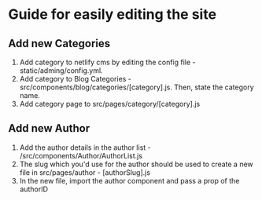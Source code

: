 # Guide for easily editing the site
## Add new Categories
1. Add category to netlify cms by editing the config file - static/adming/config.yml.
2. Add category to Blog Categories - src/components/blog/categories/[category].js. Then, state the category name.
3. Add category page to src/pages/category/[category].js

## Add new Author
1. Add the author details in the author list - /src/components/Author/AuthorList.js
2. The slug which you'd use for the author should be used to create a new file in src/pages/author - [authorSlug].js
3. In the new file, import the author component and pass a prop of the authorID